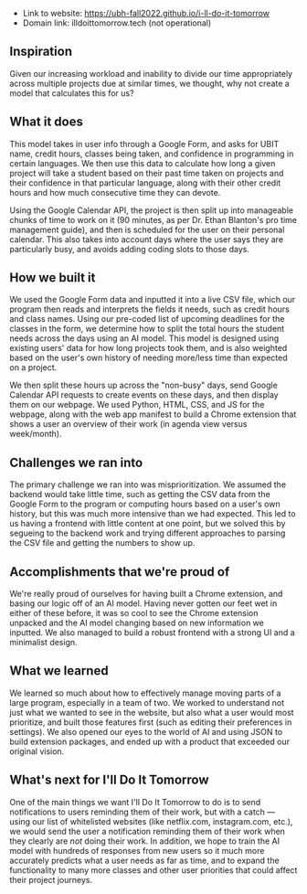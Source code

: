 - Link to website: https://ubh-fall2022.github.io/i-ll-do-it-tomorrow
- Domain link: illdoittomorrow.tech (not operational)

## Inspiration

Given our increasing workload and inability to divide our time appropriately across multiple projects due at similar times, we thought, why not create a model that calculates this for us?

## What it does

This model takes in user info through a Google Form, and asks for UBIT name, credit hours, classes being taken, and confidence in programming in certain languages. We then use this data to calculate how long a given project will take a student based on their past time taken on projects and their confidence in that particular language, along with their other credit hours and how much consecutive time they can devote.

Using the Google Calendar API, the project is then split up into manageable chunks of time to work on it (90 minutes, as per Dr. Ethan Blanton's pro time management guide), and then is scheduled for the user on their personal calendar. This also takes into account days where the user says they are particularly busy, and avoids adding coding slots to those days.

## How we built it

We used the Google Form data and inputted it into a live CSV file, which our program then reads and interprets the fields it needs, such as credit hours and class names. Using our pre-coded list of upcoming deadlines for the classes in the form, we determine how to split the total hours the student needs across the days using an AI model. This model is designed using existing users' data for how long projects took them, and is also weighted based on the user's own history of needing more/less time than expected on a project.

We then split these hours up across the "non-busy" days, send Google Calendar API requests to create events on these days, and then display them on our webpage. We used Python, HTML, CSS, and JS for the webpage, along with the web app manifest to build a Chrome extension that shows a user an overview of their work (in agenda view versus week/month).

## Challenges we ran into

The primary challenge we ran into was misprioritization. We assumed the backend would take little time, such as getting the CSV data from the Google Form to the program or computing hours based on a user's own history, but this was much more intensive than we had expected. This led to us having a frontend with little content at one point, but we solved this by segueing to the backend work and trying different approaches to parsing the CSV file and getting the numbers to show up.

## Accomplishments that we're proud of

We're really proud of ourselves for having built a Chrome extension, and basing our logic off of an AI model. Having never gotten our feet wet in either of these before, it was so cool to see the Chrome extension unpacked and the AI model changing based on new information we inputted. We also managed to build a robust frontend with a strong UI and a minimalist design.

## What we learned

We learned so much about how to effectively manage moving parts of a large program, especially in a team of two. We worked to understand not just what we wanted to see in the website, but also what a user would most prioritize, and built those features first (such as editing their preferences in settings). We also opened our eyes to the world of AI and using JSON to build extension packages, and ended up with a product that exceeded our original vision.

## What's next for I'll Do It Tomorrow

One of the main things we want I'll Do It Tomorrow to do is to send notifications to users reminding them of their work, but with a catch — using our list of whitelisted websites (like netflix.com, instagram.com, etc.), we would send the user a notification reminding them of their work when they clearly are _not_ doing their work. In addition, we hope to train the AI model with hundreds of responses from new users so it much more accurately predicts what a user needs as far as time, and to expand the functionality to many more classes and other user priorities that could affect their project journeys.
